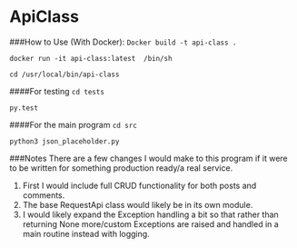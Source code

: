 # ApiClass

###How to Use (With Docker):
``Docker build -t api-class .``

``docker run -it api-class:latest  /bin/sh``

``cd /usr/local/bin/api-class``

####For testing
``cd tests``

``py.test``

####For the main program
``cd src``

``python3 json_placeholder.py``

###Notes
There are a few changes I would make to this program if it were to be written for something production ready/a real service.
1. First I would include full CRUD functionality for both posts and comments.
2. The base RequestApi class would likely be in its own module.
3. I would likely expand the Exception handling a bit so that rather than returning None more/custom Exceptions are raised and handled in a main routine instead with logging.
